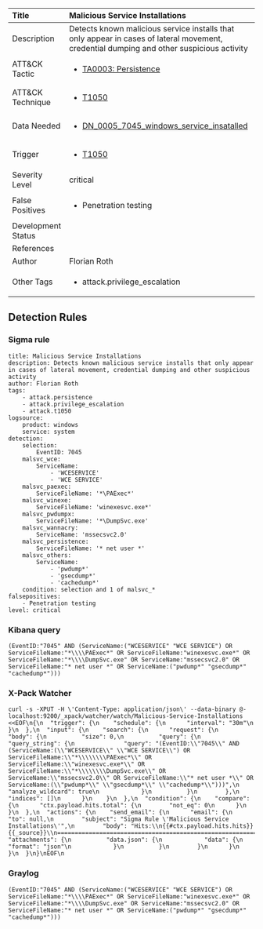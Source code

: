 | Title                | Malicious Service Installations                                                                                                                                                 |
|:---------------------|:------------------------------------------------------------------------------------------------------------------------------------------------------------|
| Description          | Detects known malicious service installs that only appear in cases of lateral movement, credential dumping and other suspicious activity                                                                                                                                           |
| ATT&amp;CK Tactic    | <ul><li>[TA0003: Persistence](https://attack.mitre.org/tactics/TA0003)</li></ul>  |
| ATT&amp;CK Technique | <ul><li>[T1050](https://attack.mitre.org/tactics/T1050)</li></ul>                             |
| Data Needed          | <ul><li>[DN_0005_7045_windows_service_insatalled](../Data_Needed/DN_0005_7045_windows_service_insatalled.md)</li></ul>                                                         |
| Trigger              | <ul><li>[T1050](../Triggering/T1050.md)</li></ul>  |
| Severity Level       | critical                                                                                                                                                 |
| False Positives      | <ul><li>Penetration testing</li></ul>                                                                  |
| Development Status   |                                                                                                                                                 |
| References           | <ul></ul>                                                          |
| Author               | Florian Roth                                                                                                                                                |
| Other Tags           | <ul><li>attack.privilege_escalation</li></ul> | 

## Detection Rules

### Sigma rule

```
title: Malicious Service Installations
description: Detects known malicious service installs that only appear in cases of lateral movement, credential dumping and other suspicious activity
author: Florian Roth
tags:
    - attack.persistence
    - attack.privilege_escalation
    - attack.t1050
logsource:
    product: windows
    service: system
detection:
    selection:
        EventID: 7045
    malsvc_wce:
        ServiceName: 
            - 'WCESERVICE'
            - 'WCE SERVICE'
    malsvc_paexec:
        ServiceFileName: '*\PAExec*'
    malsvc_winexe:
        ServiceFileName: 'winexesvc.exe*'
    malsvc_pwdumpx:
        ServiceFileName: '*\DumpSvc.exe'
    malsvc_wannacry:
        ServiceName: 'mssecsvc2.0'
    malsvc_persistence:
        ServiceFileName: '* net user *'
    malsvc_others:
        ServiceName:
            - 'pwdump*'
            - 'gsecdump*'
            - 'cachedump*'
    condition: selection and 1 of malsvc_*
falsepositives: 
    - Penetration testing
level: critical

```





### Kibana query

```
(EventID:"7045" AND (ServiceName:("WCESERVICE" "WCE SERVICE") OR ServiceFileName:"*\\\\PAExec*" OR ServiceFileName:"winexesvc.exe*" OR ServiceFileName:"*\\\\DumpSvc.exe" OR ServiceName:"mssecsvc2.0" OR ServiceFileName:"* net user *" OR ServiceName:("pwdump*" "gsecdump*" "cachedump*")))
```





### X-Pack Watcher

```
curl -s -XPUT -H \'Content-Type: application/json\' --data-binary @- localhost:9200/_xpack/watcher/watch/Malicious-Service-Installations <<EOF\n{\n  "trigger": {\n    "schedule": {\n      "interval": "30m"\n    }\n  },\n  "input": {\n    "search": {\n      "request": {\n        "body": {\n          "size": 0,\n          "query": {\n            "query_string": {\n              "query": "(EventID:\\"7045\\" AND (ServiceName:(\\"WCESERVICE\\" \\"WCE SERVICE\\") OR ServiceFileName:\\"*\\\\\\\\PAExec*\\" OR ServiceFileName:\\"winexesvc.exe*\\" OR ServiceFileName:\\"*\\\\\\\\DumpSvc.exe\\" OR ServiceName:\\"mssecsvc2.0\\" OR ServiceFileName:\\"* net user *\\" OR ServiceName:(\\"pwdump*\\" \\"gsecdump*\\" \\"cachedump*\\")))",\n              "analyze_wildcard": true\n            }\n          }\n        },\n        "indices": []\n      }\n    }\n  },\n  "condition": {\n    "compare": {\n      "ctx.payload.hits.total": {\n        "not_eq": 0\n      }\n    }\n  },\n  "actions": {\n    "send_email": {\n      "email": {\n        "to": null,\n        "subject": "Sigma Rule \'Malicious Service Installations\'",\n        "body": "Hits:\\n{{#ctx.payload.hits.hits}}{{_source}}\\n================================================================================\\n{{/ctx.payload.hits.hits}}",\n        "attachments": {\n          "data.json": {\n            "data": {\n              "format": "json"\n            }\n          }\n        }\n      }\n    }\n  }\n}\nEOF\n
```





### Graylog

```
(EventID:"7045" AND (ServiceName:("WCESERVICE" "WCE SERVICE") OR ServiceFileName:"*\\\\PAExec*" OR ServiceFileName:"winexesvc.exe*" OR ServiceFileName:"*\\\\DumpSvc.exe" OR ServiceName:"mssecsvc2.0" OR ServiceFileName:"* net user *" OR ServiceName:("pwdump*" "gsecdump*" "cachedump*")))
```

